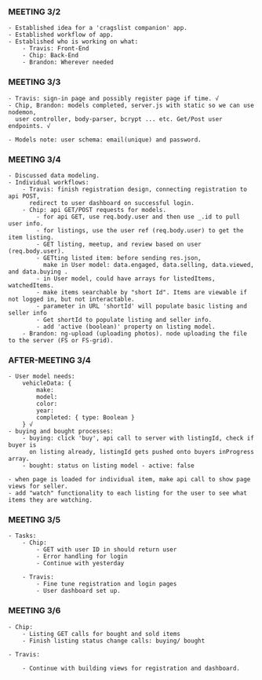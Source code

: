 ### MEETING 3/2
	- Established idea for a 'cragslist companion' app.
	- Established workflow of app.
	- Established who is working on what:
		- Travis: Front-End
		- Chip: Back-End
		- Brandon: Wherever needed

### MEETING 3/3
	- Travis: sign-in page and possibly register page if time. √
	- Chip, Brandon: models completed, server.js with static so we can use nodemon, 
	  user controller, body-parser, bcrypt ... etc. Get/Post user endpoints. √

	- Models note: user schema: email(unique) and password.

### MEETING 3/4
	- Discussed data modeling.
	- Individual workflows:
		- Travis: finish registration design, connecting registration to api POST, 
		  redirect to user dashboard on successful login.
		- Chip: api GET/POST requests for models.
			- for api GET, use req.body.user and then use _.id to pull user info.
			- for listings, use the user ref (req.body.user) to get the item listing.
			- GET listing, meetup, and review based on user (req.body.user).
			- GETting listed item: before sending res.json, 
			  make in User model: data.engaged, data.selling, data.viewed, and data.buying .
			- in User model, could have arrays for listedItems, watchedItems.
			- make items searchable by "short Id". Items are viewable if not logged in, but not interactable.
			- parameter in URL 'shortId' will populate basic listing and seller info
			- Get shortId to populate listing and seller info.
			- add 'active (boolean)' property on listing model.
		- Brandon: ng-upload (uploading photos). node uploading the file to the server (FS or FS-grid).

### AFTER-MEETING 3/4
	- User model needs:
		vehicleData: {
			make:
			model:
			color:
			year:
			completed: { type: Boolean }
		} √
	- buying and bought processes:
		- buying: click 'buy', api call to server with listingId, check if buyer is
		  on listing already, listingId gets pushed onto buyers inProgress array.
		- bought: status on listing model - active: false

	- when page is loaded for individual item, make api call to show page views for seller.
	- add "watch" functionality to each listing for the user to see what items they are watching.

### MEETING 3/5

	- Tasks: 
		- Chip:
			- GET with user ID in should return user 
			- Error handling for login
			- Continue with yesterday

		- Travis:
			- Fine tune registration and login pages
			- User dashboard set up.

### MEETING 3/6

	- Chip: 
		- Listing GET calls for bought and sold items
		- Finish listing status change calls: buying/ bought

	- Travis:

		- Continue with building views for registration and dashboard. 



			
